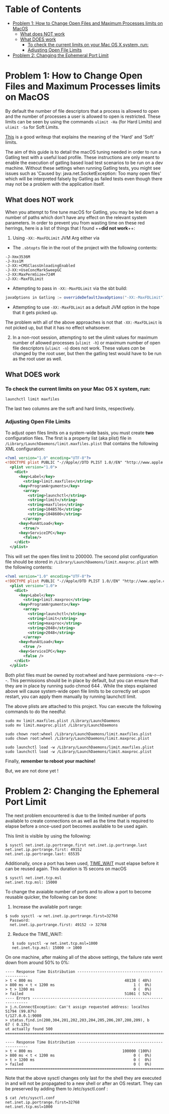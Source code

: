 Table of Contents
=================

   * [Problem 1: How to Change Open Files and Maximum Processes limits on MacOS](#problem-1-how-to-change-open-files-and-maximum-processes-limits-on-macos)
      * [What does NOT work](#what-does-not-work)
      * [What DOES work](#what-does-work)
         * [To check the current limits on your Mac OS X system, run:](#to-check-the-current-limits-on-your-mac-os-x-system-run)
         * [Adjusting Open File Limits](#adjusting-open-file-limits)
   * [Problem 2: Changing the Ephemeral Port Limit](#problem-2-changing-the-ephemeral-port-limit)

# Problem 1: How to Change Open Files and Maximum Processes limits on MacOS
By default the number of file descriptors that a process is allowed to open and the number of processes a user is allowed to open is restricted.
These limits can be seen by using the commands `ulimit -Ha`  (for Hard Limits) and `ulimit -Sa` for Soft Limits.

[This](https://unix.stackexchange.com/questions/108174/how-to-persistently-control-maximum-system-resource-consumption-on-mac) is a good writeup that explains the meaning of the 'Hard' and 'Soft' limits.

The aim of this guide is to detail the macOS tuning needed in order to run a Gatling test with a useful load profile.
These instructions are only meant to enable the execution of gatling based load test scenarios to be run on a dev machine.
Without these settings when running Gatling tests, you might see issues such as 'Caused by: java.net.SocketException: Too many open files' which will be interpreted falsely by Gatling as failed tests even though there may not be a problem with the application itself.

## What does NOT work
When you attempt to fine tune macOS for Gatling, you may be led down a number of paths which don't have any effect on the relevant system parameters.
In order to prevent you from wasting time on these red herrings, here is a list of things that I found ++**did not work**++:

1. Using ﻿`-XX:-MaxFDLimit` JVM Arg either via
* The `.sbtopts` file in the root of the project with the following contents:
```shell
-J-Xmx3536M
-J-Xss1M
-J-XX:+CMSClassUnloadingEnabled
-J-XX:+UseConcMarkSweepGC
-J-XX:MaxPermSize=724M
-J-XX:-MaxFDLimit
```

* Attempting to pass in `-XX:-MaxFDLimit` via the sbt build:

```scala
javaOptions in Gatling := overrideDefaultJavaOptions("-XX:-MaxFDLimit")
```

* Attempting to use `-XX:-MaxFDLimit` as a default JVM option in the hope that it gets picked up.

The problem with all of the above approaches is not that `-XX:-MaxFDLimit` is not picked up, but that it has no effect whatsoever.


2. In a non-root session, attempting to set the ulimit values for maximum number of allowed processes (`ulimit -h`) or  maximum number of open file descriptors (`ulimit -n`) does not work. These values *can* be changed by the root user, but then the gatling test would have to be run as the root user as well.


## What DOES work

### To check the current limits on your Mac OS X system, run:

```shell
launchctl limit maxfiles
```

The last two columns are the soft and hard limits, respectively.

### Adjusting Open File Limits

To adjust open files limits on a system-wide basis, you must create **two** configuration files. The first is a property list (aka plist) file in `/Library/LaunchDaemons/limit.maxfiles.plist` that contains the following XML configuration:

```xml
<?xml version="1.0" encoding="UTF-8"?>
<!DOCTYPE plist PUBLIC "-//Apple//DTD PLIST 1.0//EN" "http://www.apple.com/DTDs/PropertyList-1.0.dtd">
  <plist version="1.0">
    <dict>
      <key>Label</key>
        <string>limit.maxfiles</string>
      <key>ProgramArguments</key>
        <array>
          <string>launchctl</string>
          <string>limit</string>
          <string>maxfiles</string>
          <string>1048576</string>
          <string>1048600</string>
        </array>
      <key>RunAtLoad</key>
        <true/>
      <key>ServiceIPC</key>
        <false/>
    </dict>
  </plist>
```

This will set the open files limit to 200000. The second plist configuration file should be stored in `/Library/LaunchDaemons/limit.maxproc.plist` with the following contents:

```xml
<?xml version="1.0" encoding="UTF-8"?>
<!DOCTYPE plist PUBLIC "-//Apple/DTD PLIST 1.0//EN" "http://www.apple.com/DTDs/PropertyList-1.0.dtd">
  <plist version="1.0">
    <dict>
      <key>Label</key>
        <string>limit.maxproc</string>
      <key>ProgramArguments</key>
        <array>
          <string>launchctl</string>
          <string>limit</string>
          <string>maxproc</string>
          <string>2048</string>
          <string>2048</string>
        </array>
      <key>RunAtLoad</key>
        <true />
      <key>ServiceIPC</key>
        <false />
    </dict>
  </plist>
```

Both plist files must be owned by root:wheel and have permissions -rw-r--r--. This permissions should be in place by default, but you can ensure that they are in place by running sudo chmod 644 <filename>. While the steps explained above will cause system-wide open file limits to be correctly set upon restart, you can apply them manually by running launchctl limit.


The above plists are attached to this project. You can execute the following commands to do the needful:

```shell
sudo mv limit.maxfiles.plist /Library/LaunchDaemons
sudo mv limit.maxproc.plist /Library/LaunchDaemons

sudo chown root:wheel /Library/LaunchDaemons/limit.maxfiles.plist
sudo chown root:wheel /Library/LaunchDaemons/limit.maxproc.plist

sudo launchctl load -w /Library/LaunchDaemons/limit.maxfiles.plist
sudo launchctl load -w /Library/LaunchDaemons/limit.maxproc.plist
```

Finally, **remember to reboot your machine!**

But, we are not done yet !

# Problem 2: Changing the Ephemeral Port Limit

The next problem encountered is due to the limited number of ports available to create connections on as well as the time that is required to elapse before a once-used port becomes available to be used again.

This limit is visible by using the following:

```shell
$ sysctl net.inet.ip.portrange.first net.inet.ip.portrange.last
net.inet.ip.portrange.first: 49152
net.inet.ip.portrange.last: 65535
```

Additionally, once a port has been used, [TIME_WAIT](http://www.softlab.ntua.gr/facilities/documentation/unix/unix-socket-faq/unix-socket-faq-2.html#ss2.7)
must elapse before it can be reused again. This duration is 15 secons on macOS

```shell
$ sysctl net.inet.tcp.msl
net.inet.tcp.msl: 15000
```

To change the avaiable number of ports and to allow a port to become reusable quicker, the following can be done:

1.  Increase the available port range:
```shell
$ sudo sysctl -w net.inet.ip.portrange.first=32768
  Password:
  net.inet.ip.portrange.first: 49152 -> 32768
```

2. Reduce the TIME_WAIT:
```shell
   $ sudo sysctl -w net.inet.tcp.msl=1000
   net.inet.tcp.msl: 15000 -> 1000
```

On one machine, after making all of the above settings, the failure rate went down from around 50% to 0%:

```shell
---- Response Time Distribution ------------------------------------------------
> t < 800 ms                                         48138 ( 48%)
> 800 ms < t < 1200 ms                                   1 (  0%)
> t > 1200 ms                                            0 (  0%)
> failed                                             51861 ( 52%)
---- Errors --------------------------------------------------------------------
> j.n.ConnectException: Can't assign requested address: localhos  51794 (99.87%)
t/127.0.0.1:9000
> status.find.in(200,304,201,202,203,204,205,206,207,208,209), b     67 ( 0.13%)
ut actually found 500
================================================================================
```

```shell
---- Response Time Distribution ------------------------------------------------
> t < 800 ms                                        100000 (100%)
> 800 ms < t < 1200 ms                                   0 (  0%)
> t > 1200 ms                                            0 (  0%)
> failed                                                 0 (  0%)
================================================================================
```

Note that the above sysctl changes only last for the shell they are executed in and will not be propagated to a new shell or after an OS restart.
They can be preserved by adding them to /etc/sysctl.conf :

```
$ cat /etc/sysctl.conf
net.inet.ip.portrange.first=32768
net.inet.tcp.msl=1000
```